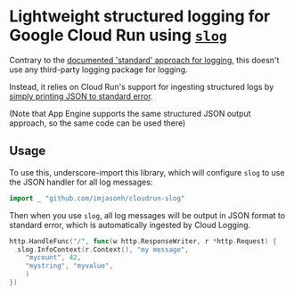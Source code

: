 # Lightweight structured logging for Google Cloud Run using [`slog`](https://pkg.go.dev/log/slog)

Contrary to the [documented 'standard' approach for logging](https://cloud.google.com/logging/docs/setup/go), this doesn't use any third-party logging package for logging.

Instead, it relies on Cloud Run's support for ingesting structured logs by [simply printing JSON to standard error](https://cloud.google.com/run/docs/logging#using-json).

(Note that App Engine supports the same structured JSON output approach, so the same code can be used there)

## Usage

To use this, underscore-import this library, which will configure `slog` to use the JSON handler for all log messages:

```go
import _ "github.com/imjasonh/cloudrun-slog"
```

Then when you use `slog`, all log messages will be output in JSON format to standard error, which is automatically ingested by Cloud Logging.

```go
http.HandleFunc("/", func(w http.ResponseWriter, r *http.Request) {
  slog.InfoContext(r.Context(), "my message",
    "mycount", 42,
    "mystring", "myvalue",
	)
})
```
